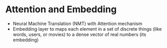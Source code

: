 # Attention and Embedding
- Neural Machine Translation (NMT) with Attention mechanism
- Embedding layer to maps each element in a set of discrete things (like words, users, or movies) to a dense vector of real numbers (its embedding)
